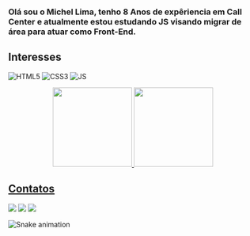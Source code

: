 ### Olá sou o Michel Lima, tenho 8 Anos de expêriencia em Call Center e atualmente estou estudando JS visando migrar de área para atuar como Front-End. 

## Interesses
![HTML5](https://img.shields.io/badge/HTML5-E34F26?style=for-the-badge&logo=html5&logoColor=white)
![CSS3](https://img.shields.io/badge/CSS3-1572B6?style=for-the-badge&logo=css3&logoColor=white)
![JS](https://img.shields.io/badge/JavaScript-323330?style=for-the-badge&logo=javascript&logoColor=F7DF1E) 

<div align="center">
  <a href="https://github.com/Michel-LlMA">
  <img height="160em" src="https://github-readme-stats.vercel.app/api?username=Michel-LlMA&show_icons=true&theme=dark&include_all_commits=true&count_private=true"/>
  <img height="160em" src="https://github-readme-stats.vercel.app/api/top-langs/?username=Michel-LlMA&layout=compact&langs_count=7&theme=dark"/>
</div>
  
## Contatos

<div>


<a href="https://www.linkedin.com/in/michel-lima-b28210248" target="_blank"><img src="https://img.shields.io/badge/-LinkedIn-%230077B5?style=for-the-badge&logo=linkedin&logoColor=white" target="_blank"></a>
<a href = "mailto:michellima.dev@gmail.com"><img src="https://img.shields.io/badge/-Gmail-%23333?style=for-the-badge&logo=gmail&logoColor=white" target="_blank"></a>
<a href="https://instagram.com/michel.limaa" target="_blank"><img src="https://img.shields.io/badge/-Instagram-%23E4405F?style=for-the-badge&logo=instagram&logoColor=white" target="_blank"></a>

</div>

![Snake animation](https://github.com/Michel-LlMA/Michel-LlMA/blob/output/github-contribution-grid-snake.svg)
